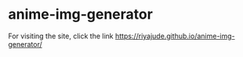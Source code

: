 # anime-img-generator
For  visiting the site, click the link https://riyajude.github.io/anime-img-generator/
